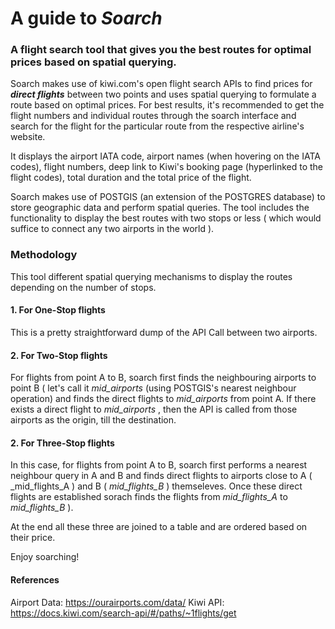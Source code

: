 # A guide to _Soarch_

### A flight search tool that gives you the best routes for optimal prices based on spatial querying. 

Soarch makes use of kiwi.com's open flight search APIs to find prices for **_direct flights_** between two points and uses spatial querying to formulate a route based on optimal prices. For best results, it's recommended to get the flight numbers and individual routes through the soarch interface and search for the flight for the particular route from the respective airline's website.

It displays the airport IATA code, airport names (when hovering on the IATA codes), flight numbers, deep link to Kiwi's booking page (hyperlinked to the flight codes), total duration and the total price of the flight.

Soarch makes use of POSTGIS (an extension of the POSTGRES database) to store geographic data and perform spatial queries. The tool includes the functionality to display the best routes with two stops or less ( which would suffice to connect any two airports in the world ). 


### Methodology

This tool different spatial querying mechanisms to display the routes depending on the number of stops. 
#### 1. For One-Stop flights

This is a pretty straightforward dump of the API Call between two airports. 


#### 2. For Two-Stop flights

For flights from point A to B, soarch first finds the neighbouring airports to point B ( let's call it _mid_airports_ (using POSTGIS's nearest neighbour operation) and finds the direct flights to _mid_airports_ from point A. If there exists a direct flight to _mid_airports_ , then the API is called from those airports as the origin, till the destination.


#### 2. For Three-Stop flights


In this case, for flights from point A to B, soarch first performs a nearest neighbour query in A and B and finds direct flights to airports close to A ( _mid_flights_A ) and B ( _mid_flights_B_ ) themseleves. Once these direct flights are established sorach finds the flights from _mid_flights_A_ to _mid_flights_B_ ).

At the end all these three are joined to a table and are ordered based on their price.

Enjoy soarching!


#### References

Airport Data: https://ourairports.com/data/
Kiwi API: https://docs.kiwi.com/search-api/#/paths/~1flights/get 
